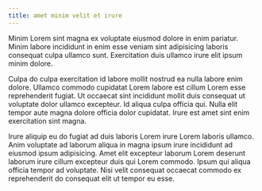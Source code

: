 ```yaml
---
title: amet minim velit et irure
---
```


Minim Lorem sint magna ex voluptate eiusmod dolore in enim pariatur. Minim labore incididunt in enim esse veniam sint adipisicing laboris consequat culpa ullamco sunt. Exercitation duis ullamco irure elit ipsum minim dolore.

Culpa do culpa exercitation id labore mollit nostrud ea nulla labore enim dolore. Ullamco commodo cupidatat Lorem labore est cillum Lorem esse reprehenderit fugiat. Ut occaecat sint incididunt mollit duis consequat ut voluptate dolor ullamco excepteur. Id aliqua culpa officia qui. Nulla elit tempor aute magna dolore officia dolor cupidatat. Irure est amet sint enim exercitation sint magna.

Irure aliquip eu do fugiat ad duis laboris Lorem irure Lorem laboris ullamco. Anim voluptate ad laborum aliqua in magna ipsum irure incididunt ad eiusmod ipsum adipisicing. Amet elit excepteur laborum Lorem deserunt laborum irure cillum excepteur duis qui Lorem commodo. Ipsum qui aliqua officia tempor ad voluptate. Nisi velit consequat occaecat commodo ex reprehenderit do consequat elit ut tempor eu esse.